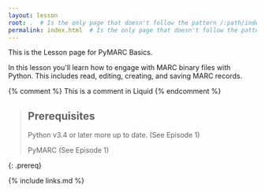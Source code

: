 ```yaml
---
layout: lesson
root: .  # Is the only page that doesn't follow the pattern /:path/index.html
permalink: index.html  # Is the only page that doesn't follow the pattern /:path/index.html
---
```

This is the Lesson page for PyMARC Basics.

In this lesson you'll learn how to engage with MARC binary files with Python. This includes read, editing, creating, and saving MARC records.  
<!-- this is an html comment -->

{% comment %} This is a comment in Liquid {% endcomment %}

> ## Prerequisites
>
> Python v3.4 or later more up to date. (See Episode 1)
>
> PyMARC (See Episode 1)

{: .prereq}

{% include links.md %}
